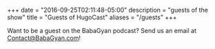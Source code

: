+++
date = "2016-09-25T02:11:48-05:00"
description = "guests of the show"
title = "Guests of HugoCast"
aliases = "/guests"
+++

Want to be a guest on the BabaGyan podcast? Send us an email at Contact@BabaGyan.com!
